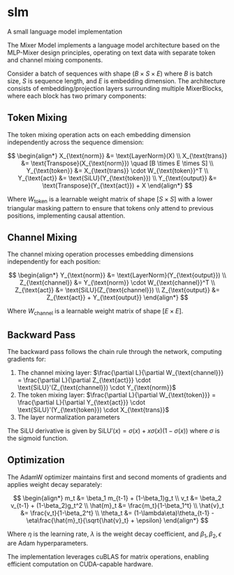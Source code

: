 # slm
A small language model implementation

The Mixer Model implements a language model architecture based on the MLP-Mixer design principles, operating on text data with separate token and channel mixing components.

Consider a batch of sequences with shape $(B \times S \times E)$ where $B$ is batch size, $S$ is sequence length, and $E$ is embedding dimension. The architecture consists of embedding/projection layers surrounding multiple MixerBlocks, where each block has two primary components:

## Token Mixing

The token mixing operation acts on each embedding dimension independently across the sequence dimension:

$$
\begin{align*}
X_{\text{norm}} &= \text{LayerNorm}(X) \\
X_{\text{trans}} &= \text{Transpose}(X_{\text{norm}}) \quad [B \times E \times S] \\
Y_{\text{token}} &= X_{\text{trans}} \cdot W_{\text{token}}^T \\
Y_{\text{act}} &= \text{SiLU}(Y_{\text{token}}) \\
Y_{\text{output}} &= \text{Transpose}(Y_{\text{act}}) + X
\end{align*}
$$

Where $W_{\text{token}}$ is a learnable weight matrix of shape $[S \times S]$ with a lower triangular masking pattern to ensure that tokens only attend to previous positions, implementing causal attention.

## Channel Mixing

The channel mixing operation processes embedding dimensions independently for each position:

$$
\begin{align*}
Y_{\text{norm}} &= \text{LayerNorm}(Y_{\text{output}}) \\
Z_{\text{channel}} &= Y_{\text{norm}} \cdot W_{\text{channel}}^T \\
Z_{\text{act}} &= \text{SiLU}(Z_{\text{channel}}) \\
Z_{\text{output}} &= Z_{\text{act}} + Y_{\text{output}}
\end{align*}
$$

Where $W_{\text{channel}}$ is a learnable weight matrix of shape $[E \times E]$.

## Backward Pass

The backward pass follows the chain rule through the network, computing gradients for:

1. The channel mixing layer: $\frac{\partial L}{\partial W_{\text{channel}}} = \frac{\partial L}{\partial Z_{\text{act}}} \cdot \text{SiLU}'(Z_{\text{channel}}) \cdot Y_{\text{norm}}$
2. The token mixing layer: $\frac{\partial L}{\partial W_{\text{token}}} = \frac{\partial L}{\partial Y_{\text{act}}} \cdot \text{SiLU}'(Y_{\text{token}}) \cdot X_{\text{trans}}$
3. The layer normalization parameters

The SiLU derivative is given by $\text{SiLU}'(x) = \sigma(x) + x\sigma(x)(1-\sigma(x))$ where $\sigma$ is the sigmoid function.

## Optimization

The AdamW optimizer maintains first and second moments of gradients and applies weight decay separately:

$$
\begin{align*}
m_t &= \beta_1 m_{t-1} + (1-\beta_1)g_t \\
v_t &= \beta_2 v_{t-1} + (1-\beta_2)g_t^2 \\
\hat{m}_t &= \frac{m_t}{1-\beta_1^t} \\
\hat{v}_t &= \frac{v_t}{1-\beta_2^t} \\
\theta_t &= (1-\lambda\eta)\theta_{t-1} - \eta\frac{\hat{m}_t}{\sqrt{\hat{v}_t} + \epsilon}
\end{align*}
$$

Where $\eta$ is the learning rate, $\lambda$ is the weight decay coefficient, and $\beta_1, \beta_2, \epsilon$ are Adam hyperparameters.

The implementation leverages cuBLAS for matrix operations, enabling efficient computation on CUDA-capable hardware.
